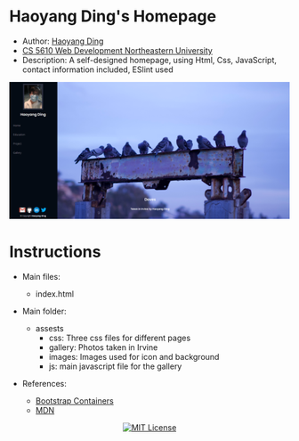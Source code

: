 # Haoyang Ding's Homepage

* Author: <a href="https://github.com/KKDJOSEPH">Haoyang Ding</a> 
* <a href="https://johnguerra.co/classes/webDevelopment_spring_2021/">CS 5610 Web Development Northeastern University</a> 
* Description: A self-designed homepage, using Html, Css, JavaScript, contact information included, ESlint used
<img src="ScreenShot.png" alt="Haoyang Ding's homepage"> 

# Instructions
- Main files:
  * index.html 
- Main folder:
  * assests
    - css: Three css files for different pages
    - gallery: Photos taken in Irvine
    - images: Images used for icon and background
    - js: main javascript file for the gallery

- References:
  * <a href=https://getbootstrap.com/docs/4.0/layout/overview/>Bootstrap Containers</a> 
  * <a href=https://developer.mozilla.org/en-US/docs/Learn/Getting_started_with_the_web/>MDN</a> 
<p align="center">
    <a href="https://github.com/1042970366/">
        <img src="https://img.shields.io/badge/license-MIT-green" alt="MIT License" />
    </a>
</p>
